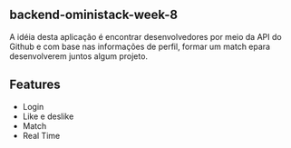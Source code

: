 ## backend-oministack-week-8

A idéia desta aplicação é encontrar desenvolvedores por meio da API do Github e com base nas informações de perfil, formar um match epara desenvolverem juntos algum projeto.

## Features

- Login
- Like e deslike
- Match
- Real Time

